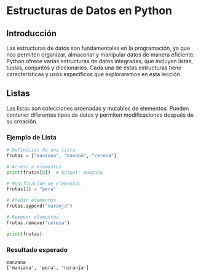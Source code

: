 # Estructuras de Datos en Python

## Introducción

Las estructuras de datos son fundamentales en la programación, ya que nos permiten organizar, almacenar y manipular datos de manera eficiente. Python ofrece varias estructuras de datos integradas, que incluyen listas, tuplas, conjuntos y diccionarios. Cada una de estas estructuras tiene características y usos específicos que exploraremos en esta lección.

## Listas

Las listas son colecciones ordenadas y mutables de elementos. Pueden contener diferentes tipos de datos y permiten modificaciones después de su creación.

### Ejemplo de Lista

```python
# Definición de una lista
frutas = ["manzana", "banana", "cereza"]

# Acceso a elementos
print(frutas[0])  # Output: manzana

# Modificación de elementos
frutas[1] = "pera"

# Añadir elementos
frutas.append("naranja")

# Remover elementos
frutas.remove("cereza")

print(frutas)
```
### Resultado esperado
```plaintext
manzana
['manzana', 'pera', 'naranja']
```
